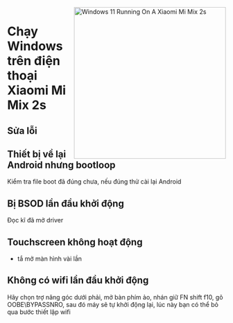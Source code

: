 <img align="right" src="https://github.com/PhucHauDeveloper/Port-Windows-11-Xiaomi-Mi-Mix-2s/blob/b71fde07677d753897aa44eaec1914f54c57cede/guide/png/Xiaomi%20Mi%20Mix%202s%20Windows.png?raw=true" width="350" alt="Windows 11 Running On A Xiaomi Mi Mix 2s">


# Chạy Windows trên điện thoại Xiaomi Mi Mix 2s

## Sửa lỗi


## Thiết bị về lại Android nhưng bootloop

Kiểm tra file boot đã đúng chưa, nếu đúng thử cài lại Android

## Bị BSOD lần đầu khởi động

Đọc kĩ đã mở driver

## Touchscreen không hoạt động

- tắ mở màn hình vài lần 

## Không có wifi lần đầu khởi động

Hãy chọn trợ năng góc dưới phải, mở bàn phím ảo, nhán giữ FN shift f10, gõ OOBE\BYPASSNRO, sau đó máy sẽ tự khởi động lại, lúc này bạn có thể bỏ qua bước thiết lập wifi
